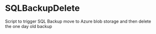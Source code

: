 # SQLBackupDelete
Script to trigger SQL Backup move to Azure blob storage and then delete the one day old backup 
